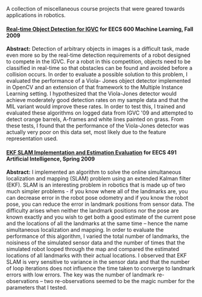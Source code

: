 A collection of miscellaneous course projects that were geared towards applications in robotics.

#### [Real-time Object Detection for IGVC](http://dl.dropbox.com/u/1970299/EricPerkoObsDetection.pdf) for EECS 600 Machine Learning, Fall 2009

**Abstract:**
Detection of arbitrary objects in images is a difficult task, made even more so by the real-time
detection requirements of a robot designed to compete in the IGVC. For a robot in this competition,
objects need to be classified in real-time so that obstacles can be found and avoided before a collision
occurs. In order to evaluate a possible solution to this problem, I evaluated the performance of a Viola-
Jones object detector implemented in OpenCV and an extension of that framework to the Multiple
Instance Learning setting. I hypothesized that the Viola-Jones detector would achieve moderately good
detection rates on my sample data and that the MIL variant would improve these rates. In order to test
this, I trained and evaluated these algorithms on logged data from IGVC '09 and attempted to detect
orange barrels, A-frames and white lines painted on grass. From these tests, I found that the
performance of the Viola-Jones detector was actually very poor on this data set, most likely due to the
feature representation used.

#### [EKF SLAM Implementation and Estimation Evaluation](http://dl.dropbox.com/u/1970299/EricPerkoSLAM.pdf) for EECS 491 Artificial Intelligence, Spring 2009

**Abstract:**
I implemented an algorithm to solve the online simultaneous localization and
mapping (SLAM) problem using an extended Kalman filter (EKF). SLAM is an
interesting problem in robotics that is made up of two much simpler problems - if you
know where all of the landmarks are, you can decrease error in the robot pose odometry
and if you know the robot pose, you can reduce the error in landmark positions from
sensor data. The difficulty arises when neither the landmark positions nor the pose are
known exactly and you wish to get both a good estimate of the current pose and the
locations of all the landmarks at the same time – hence the name simultaneous
localization and mapping. In order to evaluate the performance of this algorithm, I varied
the total number of landmarks, the noisiness of the simulated sensor data and the number
of times that the simulated robot looped through the map and compared the estimated
locations of all landmarks with their actual locations. I observed that EKF SLAM is very
sensitive to variance in the sensor data and that the number of loop iterations does not
influence the time taken to converge to landmark errors with low errors. The key was the
number of landmark re-observations – two re-observations seemed to be the magic
number for the parameters that I tested.
